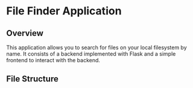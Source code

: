 # File Finder Application

## Overview

This application allows you to search for files on your local filesystem by name. It consists of a backend implemented with Flask and a simple frontend to interact with the backend.

## File Structure

